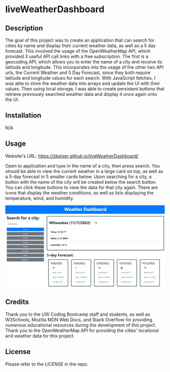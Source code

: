 # liveWeatherDashboard

## Description
The goal of this project was to create an application that can search for cities by name and display their current weather data, as well as a 5 day forecast. This involved the usage of the OpenWeatherMap API, which provided 3 useful API call links with a free subscription. The first is a geocoding API, which allows you to enter the name of a city and receive its latitude and longitude. This incorporates into the usage of the other two API urls, the Current Weather and 5 Day Forecast, since they both require latitude and longitude values for each search. With JavaScript fetches, I was able to store the weather data into arrays and update the UI with their values. Then using local storage, I was able to create persistent buttons that retrieve previously searched weather data and display it once again onto the UI.

## Installation
N/A

## Usage
Website's URL: https://zbeiser.github.io/liveWeatherDashboard/

Open to application and type in the name of a city, then press search. You should be able to view the current weather in a large card on top, as well as a 5-day forecast in 5 smaller cards below. Upon searching for a city, a button with the name of the city will be created below the search button. You can click these buttons to view the data for that city again. There are icons that display the weather conditions, as well as lists displaying the temperature, wind, and humidity.

![Screenshot](https://github.com/zbeiser/liveWeatherDashboard/blob/main/Assets/liveWeatherDashboard.png?raw=true)

## Credits
Thank you to the UW Coding Bootcamp staff and students, as well as W3Schools, Mozilla MDN Web Docs, and Stack Overflow for providing numerous educational resources during the development of this project. Thank you to the OpenWeatherMap API for providing the cities' locational and weather data for this project.

## License
Please refer to the LICENSE in the repo.
